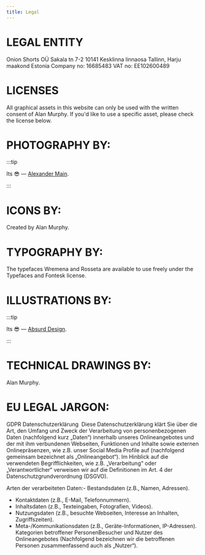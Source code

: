 ```yaml
---
title: Legal
---
```


# LEGAL ENTITY 

Onion Shorts OÜ
Sakala tn 7-2
10141 Kesklinna linnaosa Tallinn, Harju maakond Estonia
Company no: 16685483
VAT no: EE102600489


# LICENSES

All graphical assets in this website can only be used with the written consent of Alan Murphy. If you'd like to use a specific asset, please check the license below.

# PHOTOGRAPHY BY: 

:::tip 

Its 😎 — [Alexander Main](https://www.alexandermain.com/).

:::

# ICONS BY:

Created by Alan Murphy.

# TYPOGRAPHY BY: 

The typefaces Wremena and Rosseta are available to use freely under the Typefaces and Fontesk license.

# ILLUSTRATIONS BY:

:::tip 

Its 😎 — [Absurd Design](https://absurd.design/).

:::

# TECHNICAL DRAWINGS BY:

Alan Murphy.

# EU LEGAL JARGON: 

GDPR Datenschutzerklärung
‍
Diese Datenschutzerklärung klärt Sie über die Art, den Umfang und Zweck der Verarbeitung von personenbezogenen Daten (nachfolgend kurz „Daten“) innerhalb unseres Onlineangebotes und der mit ihm verbundenen Webseiten, Funktionen und Inhalte sowie externen Onlinepräsenzen, wie z.B. unser Social Media Profile auf (nachfolgend gemeinsam bezeichnet als „Onlineangebot“). Im Hinblick auf die verwendeten Begrifflichkeiten, wie z.B. „Verarbeitung“ oder „Verantwortlicher“ verweisen wir auf die Definitionen im Art. 4 der Datenschutzgrundverordnung (DSGVO).

Arten der verarbeiteten Daten:- Bestandsdaten (z.B., Namen, Adressen).
- Kontaktdaten (z.B., E-Mail, Telefonnummern).
- Inhaltsdaten (z.B., Texteingaben, Fotografien, Videos).
- Nutzungsdaten (z.B., besuchte Webseiten, Interesse an Inhalten, Zugriffszeiten).
‍
- Meta-/Kommunikationsdaten (z.B., Geräte-Informationen, IP-Adressen).
Kategorien betroffener PersonenBesucher und Nutzer des Onlineangebotes (Nachfolgend bezeichnen wir die betroffenen Personen zusammenfassend auch als „Nutzer“).
